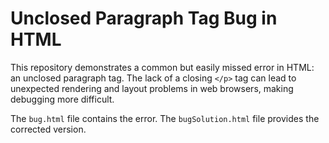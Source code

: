 # Unclosed Paragraph Tag Bug in HTML

This repository demonstrates a common but easily missed error in HTML: an unclosed paragraph tag.  The lack of a closing `</p>` tag can lead to unexpected rendering and layout problems in web browsers, making debugging more difficult.

The `bug.html` file contains the error. The `bugSolution.html` file provides the corrected version.